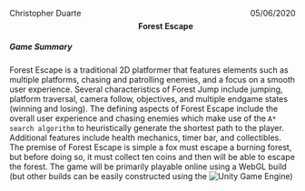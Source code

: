 <p style= float:left>Christopher Duarte</p> <p style= float:right> 05/06/2020 </p> <br>
<h4 align = center> Forest Escape </h4>

##### Game Summary

Forest Escape is a traditional 2D platformer that features elements such as multiple platforms, chasing and patrolling enemies, and a focus on a smooth user experience. Several characteristics of Forest Jump include jumping, platform traversal, camera follow, objectives, and multiple endgame states (winning and losing). The defining aspects of Forest Escape include the overall user experience and chasing enemies which make use of the `A* search algorithm` to heuristically generate the shortest path to the player. Additional features include health mechanics, timer bar, and collectibles. The premise of Forest Escape is simple a fox must escape a burning forest, but before doing so, it must collect ten coins and then will be able to escape the forest. The game will be primarily playable online using a WebGL build (but other builds can be easily constructed using the ![Unity Game Engine](https://unity.com/))

